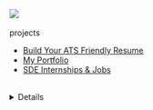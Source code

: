 ![](https://komarev.com/ghpvc/?username=meetanupam)
<br>

projects

- [Build Your ATS Friendly Resume](https://resumify-official.vercel.app/)
- [My Portfolio](https://anupamshakya.in)
- [SDE Internships & Jobs](https://codevize.com/)

<br>
<details>


## 👨🏻‍💻 About Me:
<div>
<img src="./thoughtworks-gif_dribbble.gif" height="290px" align="right" />
  
- 🙋‍♂️ **[My Website](https://anupamshakya.in/)** to learn more about me!
- 🔭 Working on something exciting in tech.
- 🌱 Focused on **Backend Dev** and **DSA**.
- 👯 Open to **Dev project collaborations**.
- 💬 Ask me anything—except maybe math! 😅
- 🎯 **Hack**: Keep learning & sharing.
- ⚡ **Fun fact**: I game when I should work!


</div>
<hr>

## ❤ Let's Get Connected:
<div align="center">
  <a href="mailto:ianupamshakya@gmail.com">
    <img src="https://img.shields.io/badge/Gmail-333333?style=for-the-badge&logo=gmail&logoColor=red" />
  </a>
  <a href="https://linkedin.com/in/theanupamshakya" target="_blank">
    <img src="https://img.shields.io/badge/LinkedIn-0077B5?style=for-the-badge&logo=linkedin&logoColor=white" target="_blank" />
  </a>
  <a href="https://anupamshakya.in" target="_blank">
    <img src="https://img.shields.io/badge/Portfolio-FF5722?style=for-the-badge&logo=todoist&logoColor=white" target="_blank" />
  </a>
</div>

<br/>

## ⚒️ Languages, Frameworks & Tools:
<div align="center">
    <img src="https://skillicons.dev/icons?i=java,spring,hibernate,html,css,vscode,github,figma,tailwind,git,vercel" />
    <img src="https://skillicons.dev/icons?i=python,javascript,typescript,firebase,mongodb,c,cpp,mysql,react,express,nextjs" />
</div>

## 📊 GitHub Stats:
<div align="center">
  <img align="center" src="https://github-readme-stats.anuraghazra1.vercel.app/api?username=meetanupam&show_icons=true" alt="Anupam's GitHub Stats" />
  
</div>


<sub>most active on [X/Twitter](https://x.com/theanupamshakya)</sub>

## ❤ Views and Followers:
<div align="center">
  <a href="https://github.com/meetanupam/">
    <img src="https://komarev.com/ghpvc/?username=meetanupam" alt="Profile Views" />
  </a>
  <a href="https://github.com/meetanupam?tab=followers">
    <img src="https://img.shields.io/github/followers/meetanupam?label=Followers&style=social" alt="GitHub Followers" />
  </a>
</div>
